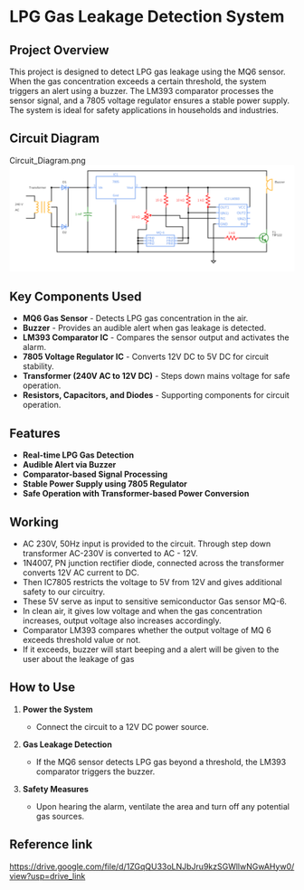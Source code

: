# LPG Gas Leakage Detection System

## Project Overview
This project is designed to detect LPG gas leakage using the MQ6 sensor. When the gas concentration exceeds a certain threshold, the system triggers an alert using a buzzer. The LM393 comparator processes the sensor signal, and a 7805 voltage regulator ensures a stable power supply. The system is ideal for safety applications in households and industries.

## Circuit Diagram
Circuit_Diagram.png
![alt text](Circuit_Diagram-1.png)

## Key Components Used
- **MQ6 Gas Sensor** - Detects LPG gas concentration in the air.
- **Buzzer** - Provides an audible alert when gas leakage is detected.
- **LM393 Comparator IC** - Compares the sensor output and activates the alarm.
- **7805 Voltage Regulator IC** - Converts 12V DC to 5V DC for circuit stability.
- **Transformer (240V AC to 12V DC)** - Steps down mains voltage for safe operation.
- **Resistors, Capacitors, and Diodes** - Supporting components for circuit operation.

## Features
- **Real-time LPG Gas Detection**  
- **Audible Alert via Buzzer**  
- **Comparator-based Signal Processing**  
- **Stable Power Supply using 7805 Regulator**  
- **Safe Operation with Transformer-based Power Conversion**

## Working
- AC 230V, 50Hz input is provided to the circuit. Through step down transformer AC-230V is converted to AC - 12V. 
- 1N4007, PN junction rectifier diode, connected across the transformer converts 12V AC current to DC.
- Then IC7805 restricts the voltage to 5V from 12V and gives additional safety to our circuitry.
- These 5V serve as input to sensitive semiconductor Gas sensor MQ-6.
- In clean air, it gives low voltage and when the gas concentration increases, output voltage also increases accordingly.
- Comparator LM393 compares whether the output voltage of MQ 6 exceeds threshold value or not.
- If it exceeds, buzzer will start beeping and a alert will be given to the user about the leakage of gas

## How to Use
1. **Power the System**  
   - Connect the circuit to a 12V DC power source.  
   
2. **Gas Leakage Detection**  
   - If the MQ6 sensor detects LPG gas beyond a threshold, the LM393 comparator triggers the buzzer.  
   
3. **Safety Measures**  
   - Upon hearing the alarm, ventilate the area and turn off any potential gas sources.  

## Reference link
https://drive.google.com/file/d/1ZGqQU33oLNJbJru9kzSGWllwNGwAHyw0/view?usp=drive_link